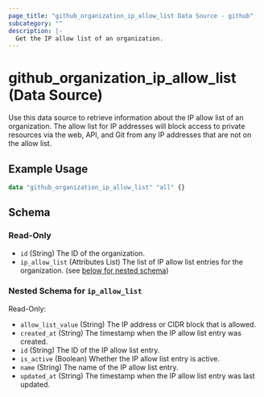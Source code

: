 ```yaml
---
page_title: "github_organization_ip_allow_list Data Source - github"
subcategory: ""
description: |-
  Get the IP allow list of an organization.
---
```


# github_organization_ip_allow_list (Data Source)

Use this data source to retrieve information about the IP allow list of an organization. The allow list for IP addresses will block access to private resources via the web, API, and Git from any IP addresses that are not on the allow list.

## Example Usage

```terraform
data "github_organization_ip_allow_list" "all" {}
```

<!-- schema generated by tfplugindocs -->
## Schema

### Read-Only

- `id` (String) The ID of the organization.
- `ip_allow_list` (Attributes List) The list of IP allow list entries for the organization. (see [below for nested schema](#nestedatt--ip_allow_list))

<a id="nestedatt--ip_allow_list"></a>
### Nested Schema for `ip_allow_list`

Read-Only:

- `allow_list_value` (String) The IP address or CIDR block that is allowed.
- `created_at` (String) The timestamp when the IP allow list entry was created.
- `id` (String) The ID of the IP allow list entry.
- `is_active` (Boolean) Whether the IP allow list entry is active.
- `name` (String) The name of the IP allow list entry.
- `updated_at` (String) The timestamp when the IP allow list entry was last updated.
